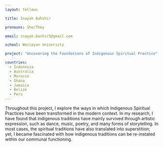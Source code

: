 ```yaml
---
layout: fellows

title: Inayah Bahshir

pronouns: She/They

email: inayah.bashir5@gmail.com

school: Wesleyan University

project: "Uncovering the Foundations of Indigenous Spiritual Practice"

countries:
  - Indonesia
  - Australia
  - Morocco
  - Ghana
  - Jamaica
  - Belize
  - Peru
---
```


Throughout this project, I explore the ways in which Indigenous Spiritual Practices have been transformed in the modern context. In my research, I have found that indigenous traditions have mainly survived through artistic expression, such as dance, music, poetry, and many forms of storytelling. In most cases, the spiritual traditions have also translated into superstition; yet, I became fascinated with how indigenous traditions can be re-instated within our communal functioning.
